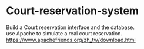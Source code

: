 # Court-reservation-system
Build a Court reservation interface and the database.\
use Apache to simulate a real court reservation.\
https://www.apachefriends.org/zh_tw/download.html
